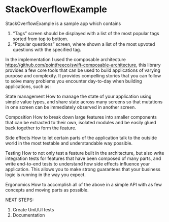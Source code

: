 # StackOverflowExample

StackOverflowExample is a sample app which contains 
1. “Tags” screen should be displayed with a list of the most popular tags sorted from top to bottom.
2. “Popular questions” screen, where shown a list of the most upvoted questions with the specified tag.

In the implementation I used the composable architecture https://github.com/pointfreeco/swift-composable-architecture, 
this library provides a few core tools that can be used to build applications of varying purpose and complexity.
It provides compelling stories that you can follow to solve many problems you encounter day-to-day when building applications, such as:

State management
How to manage the state of your application using simple value types, and share state across many screens so that mutations in one screen can be immediately observed in another screen.

Composition
How to break down large features into smaller components that can be extracted to their own, isolated modules and be easily glued back together to form the feature.

Side effects
How to let certain parts of the application talk to the outside world in the most testable and understandable way possible.

Testing
How to not only test a feature built in the architecture, but also write integration tests for features that have been composed of many parts, and write end-to-end tests to understand how side effects influence your application. This allows you to make strong guarantees that your business logic is running in the way you expect.

Ergonomics
How to accomplish all of the above in a simple API with as few concepts and moving parts as possible.

NEXT STEPS:
1. Create Unit/UI tests
2. Documentation
